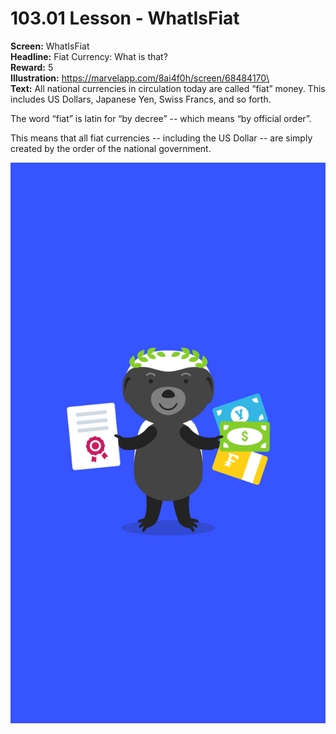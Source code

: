 # 103.01 Lesson - WhatIsFiat

**Screen:** WhatIsFiat\
**Headline:** Fiat Currency: What is that?\
**Reward:** 5\
**Illustration:** https://marvelapp.com/8ai4f0h/screen/68484170\
\
**Text:** All national currencies in circulation today are called “fiat” money. This includes US Dollars, Japanese Yen, Swiss Francs, and so forth.

The word “fiat” is latin for “by decree” -- which means “by official order”.

This means that all fiat currencies -- including the US Dollar -- are simply created by the order of the national government.

![](<../.gitbook/assets/image (12).png>)
